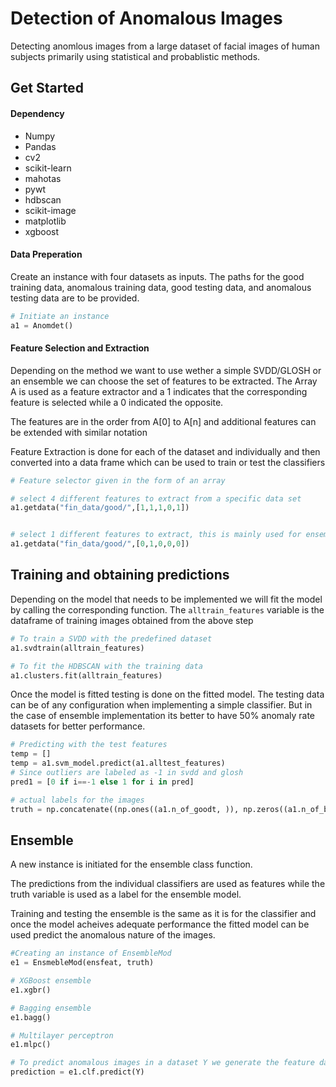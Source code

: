
# Detection of Anomalous Images

Detecting anomlous images from a large dataset of facial images of human subjects primarily using statistical and probablistic methods.

## Get Started

#### Dependency

- Numpy
- Pandas
- cv2
- scikit-learn
- mahotas
- pywt
- hdbscan
- scikit-image
- matplotlib
- xgboost

#### Data Preperation

Create an instance with four datasets as inputs. The paths for the good training data, anomalous training data, good testing data, and anomalous testing data are to be provided.

```python
# Initiate an instance 
a1 = Anomdet()
```

#### Feature Selection and Extraction

Depending on the method we want to use wether a simple SVDD/GLOSH or an ensemble we can choose the set of features to be extracted. The Array A is used as a feature extractor and a 1 indicates that the corresponding feature is selected while a 0 indicated the opposite.

The features are in the order from A[0] to A[n] and additional features can be extended with similar notation

Feature Extraction is done for each of the dataset and individually and then converted into a data frame which can be used to train or test the classifiers

```python
# Feature selector given in the form of an array

# select 4 different features to extract from a specific data set
a1.getdata("fin_data/good/",[1,1,1,0,1])


# select 1 different features to extract, this is mainly used for ensemble cases
a1.getdata("fin_data/good/",[0,1,0,0,0])

```


## Training and obtaining predictions

Depending on the model that needs to be implemented we will fit the model by calling the corresponding function. The ```alltrain_features``` variable is the dataframe of training images obtained from the above step

```python
# To train a SVDD with the predefined dataset
a1.svdtrain(alltrain_features)

# To fit the HDBSCAN with the training data
a1.clusters.fit(alltrain_features)
```

Once the model is fitted testing is done on the fitted model. The testing data can be of any configuration when implementing a simple classifier. But in the case of ensemble implementation its better to have 50% anomaly rate datasets for better performance. 

```python
# Predicting with the test features
temp = []
temp = a1.svm_model.predict(a1.alltest_features)
# Since outliers are labeled as -1 in svdd and glosh
pred1 = [0 if i==-1 else 1 for i in pred]

# actual labels for the images 
truth = np.concatenate((np.ones((a1.n_of_goodt, )), np.zeros((a1.n_of_badt, ))), axis=0)
```
## Ensemble
A new instance is initiated for the ensemble class function.

The predictions from the individual classifiers are used as features while the truth variable is used as a label for the ensemble model.

Training and testing the ensemble is the same as it is for the classifier and once the model acheives adequate performance the fitted model can be used predict the anomalous nature of the images.

```python
#Creating an instance of EnsembleMod
e1 = EnsmebleMod(ensfeat, truth)

# XGBoost ensemble
e1.xgbr()

# Bagging ensemble
e1.bagg()

# Multilayer perceptron 
e1.mlpc()

# To predict anomalous images in a dataset Y we generate the feature dataframe using the feature extraction step and use that dataframe to predict.
prediction = e1.clf.predict(Y)
```


